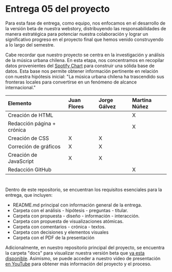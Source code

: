 # Entrega 05 del proyecto

Para esta fase de entrega, como equipo, nos enfocamos en el desarrollo de la versión beta de nuestra webstory, distribuyendo las responsabilidades de manera estratégica para potenciar nuestra colaboración y lograr un significativo progreso en el proyecto final que hemos venido construyendo a lo largo del semestre. 

Cabe recordar que nuestro proyecto se centra en la investigación y análisis de la música urbana chilena. En esta etapa, nos concentramos en recopilar datos provenientes del [Spotify Chart](https://charts.spotify.com/charts/view/regional-global-weekly/2020-02-06) para construir una sólida base de datos. Esta base nos permite obtener información pertinente en relación con nuestra hipótesis inicial: "La música urbana chilena ha trascendido sus fronteras locales para convertirse en un fenómeno de alcance internacional."

| Elemento | Juan Flores | Jorge Gálvez | Martina Núñez |
|:---------|:------------|:-------------|:--------------|
| Creación de HTML|              |              |        X     |
| Redacción página + crónica|            |              |      X        |
| Creación de CSS|       X       |        X      |              |
| Correción de gráficos| X | X | |
| Creación de JavaScript | X | X | |
| Redacción GitHub| | | X |

#

Dentro de este repositorio, se encuentran los requisitos esenciales para la entrega, que incluyen:

* README.md principal con información general de la entrega.
* Carpeta con el análisis - hipótesis - preguntas - titular.
* Carpeta con propuesta - diseño - información - interacción.
* Carpeta con propuesta de visualizaciones atómicas.
* Carpeta con comentarios - crónica - textos.
* Carpeta con decisiones y elementos visuales
* Carpeta con el PDF de la presentación

Adicionalmente, en nuestro repositorio principal del proyecto, se encuentra la carpeta "docs" para visualizar nuestra versión beta que [ya esta disponible](https://martinanunez.github.io/Proyecto_Musica_Urbana/). Asimismo, se puede acceder a nuestro video de presentación [en YouTube](https://www.youtube.com/watch?v=Mi92uBZ65aY) para obtener más información del proyecto y el proceso.
